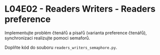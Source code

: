 # L04E02 - Readers Writers - Readers preference
Implementujte problém čtenářů a písařů (varianta preference čtenářů), synchronizaci realizujte pomoci semaforů.

Doplňte kód do souboru `readers_writers_semaphore.py`.